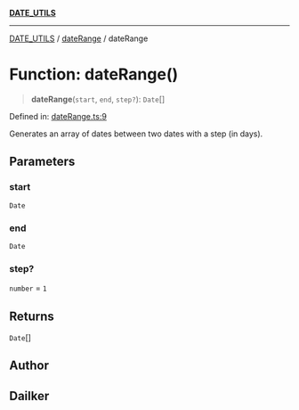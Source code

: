 [**DATE_UTILS**](../../README.md)

***

[DATE_UTILS](../../README.md) / [dateRange](../README.md) / dateRange

# Function: dateRange()

> **dateRange**(`start`, `end`, `step?`): `Date`[]

Defined in: [dateRange.ts:9](https://github.com/dailker/everyutil/blob/c55c841d32caf5da88acfcc363073946269cfe27/src/date/dateRange.ts#L9)

Generates an array of dates between two dates with a step (in days).

## Parameters

### start

`Date`

### end

`Date`

### step?

`number` = `1`

## Returns

`Date`[]

## Author

## Dailker
